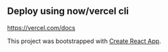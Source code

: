## Deploy using now/vercel cli
https://vercel.com/docs

This project was bootstrapped with [Create React App](https://github.com/facebookincubator/create-react-app).
